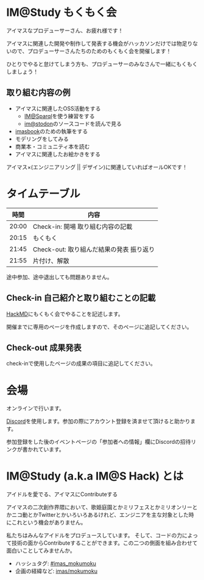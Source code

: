 # IM@Study もくもく会

アイマスなプロデューサーさん、お疲れ様です！

アイマスに関連した開発や制作して発表する機会がハッカソンだけでは物足りないので、プロデューサーさんたちのためのもくもく会を開催します！

ひとりでやると怠けてしまう方も、プロデューサーのみなさんで一緒にもくもくしましょう！

## 取り組む内容の例

- アイマスに関連したOSS活動をする
  - [IM@Sparql](https://sparql.crssnky.xyz/imas/)を使う練習をする
  - [im@stodon](https://github.com/imas/mastodon)のソースコードを読んで見る
- [imasbook](https://github.com/imas/imasbook)のための執筆をする
- モデリングをしてみる
- 商業本・コミュニティ本を読む
- アイマスに関連したお絵かきをする

アイマス×(エンジニアリング || デザイン)に関連していればオールOKです！

# タイムテーブル

| 時間  | 内容                                     |
| ----- | ---------------------------------------- |
| 20:00 | Check-in: 開場 取り組む内容の記載        |
| 20:15 | もくもく                                 |
| 21:45 | Check-out: 取り組んだ結果の発表 振り返り |
| 21:55 | 片付け、解散                             |

途中参加、途中退出しても問題ありません。

## Check-in 自己紹介と取り組むことの記載

[HackMD](https://hackmd.io/)にもくもく会でやることを記述します。

開催までに専用のページを作成しますので、そのページに追記してください。

## Check-out 成果発表

check-inで使用したページの成果の項目に追記してください。

# 会場

オンラインで行います。

[Discord](https://discord.com/)を使用します。参加の際にアカウント登録を済ませて頂けると助かります。

参加登録をした後のイベントページの「参加者への情報」欄にDiscordの招待リンクが書かれています。

# IM@Study (a.k.a IM@S Hack) とは

アイドルを愛でる、アイマスにContributeする

アイマスの二次創作界隈において、歌姫庭園とかミリフェスとかミリオンリーとかニコ動とかTwitterとかいろいろあるけれど、エンジニアを主な対象とした時にこれという機会がありません。

私たちはみんなアイドルをプロデュースしています。 そして、コードの力によって技術の面からContributeすることができます。この二つの側面を組み合わせて面白いことしてみませんか。

- ハッシュタグ: [\#imas_mokumoku](https://twitter.com/hashtag/imas_mokumoku?src=hash)
- 企画の経緯など: [imas/mokumoku](https://github.com/imas/mokumoku)
